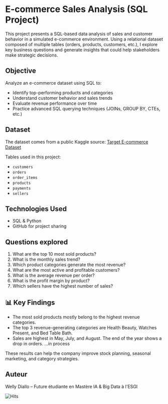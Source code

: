 # E-commerce Sales Analysis (SQL Project)

This project presents a SQL-based data analysis of sales and customer behavior in a simulated e-commerce environment. Using a relational dataset composed of multiple tables (orders, products, customers, etc.), I explore key business questions and generate insights that could help stakeholders make strategic decisions.

## Objective

Analyze an e-commerce dataset using SQL to:
- Identify top-performing products and categories
- Understand customer behavior and sales trends
- Evaluate revenue performance over time
- Practice advanced SQL querying techniques (JOINs, GROUP BY, CTEs, etc.)

## Dataset

The dataset comes from a public Kaggle source:  [Target E-commerce Dataset](https://www.kaggle.com/datasets/olistbr/brazilian-ecommerce)

Tables used in this project:
- `customers`
- `orders`
- `order_items`
- `products`
- `payments`
- `sellers`

## Technologies Used

- SQL & Python
- GitHub for project sharing

## Questions explored

1. What are the top 10 most sold products?
2. What is the monthly sales trend?
3. Which product categories generate the most revenue?
4. What are the most active and profitable customers?
5. What is the average revenue per order?
6. What is the profit margin by product?
7. Which sellers have the highest number of sales?

## 📊 Key Findings

- The most sold products mostly belong to the highest revenue categories.
- The top 3 revenue-generating categories are Health Beauty, Watches Present, and Bed Table Bath.
- Sales are highest in May, July, and August. The end of the year shows a drop in orders.
...in process

These results can help the company improve stock planning, seasonal marketing, and category strategies.

## Auteur
Welly Diallo – Future étudiante en Mastère IA & Big Data à l'ESGI

![Hits](https://hits.seeyoufarm.com/api/count/incr/badge.svg?url=https%3A%2F%2Fgithub.com%2wellydiallo%2Personal-project-e-commerce-sales-analysis-sql&count_bg=%2379C83D&title_bg=%23555555&icon=github.svg&icon_color=%23FFFFFF&title=visits&edge_flat=false)

